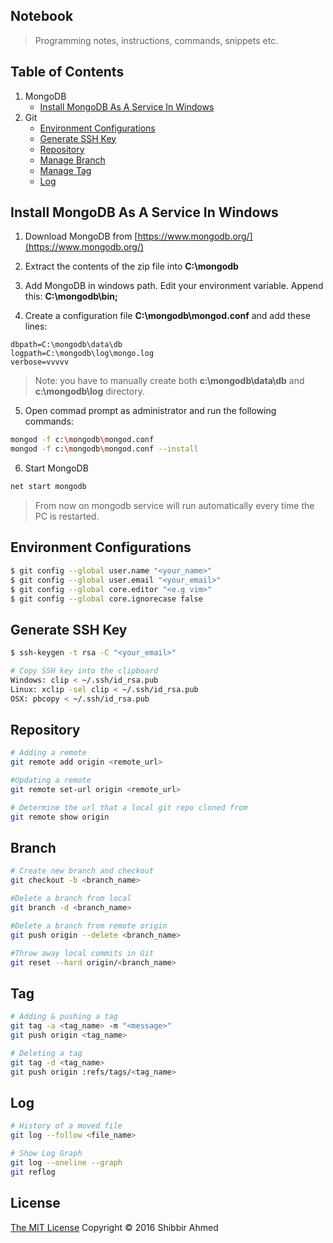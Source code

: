 ## Notebook
> Programming notes, instructions, commands, snippets etc.

## Table of Contents
1. MongoDB
	* [Install MongoDB As A Service In Windows](#install-mongodb-as-a-service-in-windows)
2. Git
    * [Environment Configurations](#environment-configurations)
    * [Generate SSH Key](#generate-ssh-key)
    * [Repository](#repository)
    * [Manage Branch](#branch)
    * [Manage Tag](#tag)
    * [Log](#log)

## Install MongoDB As A Service In Windows

1. Download MongoDB from [https://www.mongodb.org/](https://www.mongodb.org/)

2. Extract the contents of the zip file into __C:\mongodb__

3. Add MongoDB in windows path. Edit your environment variable. Append this: __C:\mongodb\bin;__

4. Create a configuration file __C:\mongodb\mongod.conf__ and add these lines:

```
dbpath=C:\mongodb\data\db
logpath=C:\mongodb\log\mongo.log
verbose=vvvvv
```
> Note: you have to manually create both __c:\mongodb\data\db__ and __c:\mongodb\log__ directory.

5. Open commad prompt as administrator and run the following commands:

```bash
mongod -f c:\mongodb\mongod.conf
mongod -f c:\mongodb\mongod.conf --install
```

6. Start MongoDB

```bash
net start mongodb
```
> From now on mongodb service will run automatically every time the PC is restarted.

## Environment Configurations

```bash
$ git config --global user.name "<your_name>"
$ git config --global user.email "<your_email>"
$ git config --global core.editor "<e.g vim>"
$ git config --global core.ignorecase false
```

## Generate SSH Key

```bash
$ ssh-keygen -t rsa -C "<your_email>"

# Copy SSH key into the clipboard
Windows: clip < ~/.ssh/id_rsa.pub
Linux: xclip -sel clip < ~/.ssh/id_rsa.pub
OSX: pbcopy < ~/.ssh/id_rsa.pub
```

## Repository

```bash
# Adding a remote
git remote add origin <remote_url>

#Updating a remote
git remote set-url origin <remote_url>

# Determine the url that a local git repo cloned from
git remote show origin

```

## Branch

```bash
# Create new branch and checkout
git checkout -b <branch_name>

#Delete a branch from local
git branch -d <branch_name>

#Delete a branch from remote origin
git push origin --delete <branch_name>

#Throw away local commits in Git
git reset --hard origin/<branch_name>
```

## Tag

```bash
# Adding & pushing a tag
git tag -a <tag_name> -m "<message>"
git push origin <tag_name>

# Deleting a tag
git tag -d <tag_name>
git push origin :refs/tags/<tag_name>
```

## Log

```bash
# History of a moved file
git log --follow <file_name>

# Show Log Graph
git log --oneline --graph
git reflog
```

## License
<a href="https://opensource.org/licenses/MIT">The MIT License</a> Copyright &copy; 2016 Shibbir Ahmed

